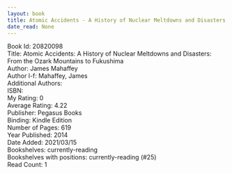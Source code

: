 ```yaml
---
layout: book
title: Atomic Accidents - A History of Nuclear Meltdowns and Disasters - From the Ozark Mountains to Fukushima
date_read: None
---
```


Book Id: 20820098<br />
Title: Atomic Accidents: A History of Nuclear Meltdowns and Disasters: From the Ozark Mountains to Fukushima<br />
Author: James Mahaffey<br />
Author l-f: Mahaffey, James<br />
Additional Authors: <br />
ISBN: <br />
My Rating: 0<br />
Average Rating: 4.22<br />
Publisher: Pegasus Books<br />
Binding: Kindle Edition<br />
Number of Pages: 619<br />
Year Published: 2014<br />
Date Added: 2021/03/15<br />
Bookshelves: currently-reading<br />
Bookshelves with positions: currently-reading (#25)<br />
Read Count: 1<br />

